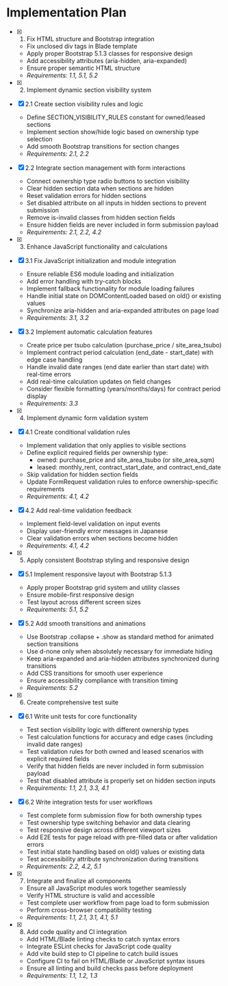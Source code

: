 # Implementation Plan

- [x] 1. Fix HTML structure and Bootstrap integration
  - Fix unclosed div tags in Blade template
  - Apply proper Bootstrap 5.1.3 classes for responsive design
  - Add accessibility attributes (aria-hidden, aria-expanded)
  - Ensure proper semantic HTML structure
  - _Requirements: 1.1, 5.1, 5.2_

- [x] 2. Implement dynamic section visibility system
- [x] 2.1 Create section visibility rules and logic
  - Define SECTION_VISIBILITY_RULES constant for owned/leased sections
  - Implement section show/hide logic based on ownership type selection
  - Add smooth Bootstrap transitions for section changes
  - _Requirements: 2.1, 2.2_

- [x] 2.2 Integrate section management with form interactions
  - Connect ownership type radio buttons to section visibility
  - Clear hidden section data when sections are hidden
  - Reset validation errors for hidden sections
  - Set disabled attribute on all inputs in hidden sections to prevent submission
  - Remove is-invalid classes from hidden section fields
  - Ensure hidden fields are never included in form submission payload
  - _Requirements: 2.1, 2.2, 4.2_

- [x] 3. Enhance JavaScript functionality and calculations
- [x] 3.1 Fix JavaScript initialization and module integration
  - Ensure reliable ES6 module loading and initialization
  - Add error handling with try-catch blocks
  - Implement fallback functionality for module loading failures
  - Handle initial state on DOMContentLoaded based on old() or existing values
  - Synchronize aria-hidden and aria-expanded attributes on page load
  - _Requirements: 3.1, 3.2_

- [x] 3.2 Implement automatic calculation features
  - Create price per tsubo calculation (purchase_price / site_area_tsubo)
  - Implement contract period calculation (end_date - start_date) with edge case handling
  - Handle invalid date ranges (end date earlier than start date) with real-time errors
  - Add real-time calculation updates on field changes
  - Consider flexible formatting (years/months/days) for contract period display
  - _Requirements: 3.3_

- [x] 4. Implement dynamic form validation system
- [x] 4.1 Create conditional validation rules
  - Implement validation that only applies to visible sections
  - Define explicit required fields per ownership type:
    - owned: purchase_price and site_area_tsubo (or site_area_sqm)
    - leased: monthly_rent, contract_start_date, and contract_end_date
  - Skip validation for hidden section fields
  - Update FormRequest validation rules to enforce ownership-specific requirements
  - _Requirements: 4.1, 4.2_

- [x] 4.2 Add real-time validation feedback
  - Implement field-level validation on input events
  - Display user-friendly error messages in Japanese
  - Clear validation errors when sections become hidden
  - _Requirements: 4.1, 4.2_

- [x] 5. Apply consistent Bootstrap styling and responsive design
- [x] 5.1 Implement responsive layout with Bootstrap 5.1.3
  - Apply proper Bootstrap grid system and utility classes
  - Ensure mobile-first responsive design
  - Test layout across different screen sizes
  - _Requirements: 5.1, 5.2_

- [x] 5.2 Add smooth transitions and animations
  - Use Bootstrap .collapse + .show as standard method for animated section transitions
  - Use d-none only when absolutely necessary for immediate hiding
  - Keep aria-expanded and aria-hidden attributes synchronized during transitions
  - Add CSS transitions for smooth user experience
  - Ensure accessibility compliance with transition timing
  - _Requirements: 5.2_

- [x] 6. Create comprehensive test suite
- [x] 6.1 Write unit tests for core functionality
  - Test section visibility logic with different ownership types
  - Test calculation functions for accuracy and edge cases (including invalid date ranges)
  - Test validation rules for both owned and leased scenarios with explicit required fields
  - Verify that hidden fields are never included in form submission payload
  - Test that disabled attribute is properly set on hidden section inputs
  - _Requirements: 1.1, 2.1, 3.3, 4.1_

- [x] 6.2 Write integration tests for user workflows
  - Test complete form submission flow for both ownership types
  - Test ownership type switching behavior and data clearing
  - Test responsive design across different viewport sizes
  - Add E2E tests for page reload with pre-filled data or after validation errors
  - Test initial state handling based on old() values or existing data
  - Test accessibility attribute synchronization during transitions
  - _Requirements: 2.2, 4.2, 5.1_

- [x] 7. Integrate and finalize all components
  - Ensure all JavaScript modules work together seamlessly
  - Verify HTML structure is valid and accessible
  - Test complete user workflow from page load to form submission
  - Perform cross-browser compatibility testing
  - _Requirements: 1.1, 2.1, 3.1, 4.1, 5.1_

- [x] 8. Add code quality and CI integration
  - Add HTML/Blade linting checks to catch syntax errors
  - Integrate ESLint checks for JavaScript code quality
  - Add vite build step to CI pipeline to catch build issues
  - Configure CI to fail on HTML/Blade or JavaScript syntax issues
  - Ensure all linting and build checks pass before deployment
  - _Requirements: 1.1, 1.2, 1.3_